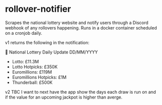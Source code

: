 # rollover-notifier
Scrapes the national lottery website and notify users through a Discord webhook of any rollovers happening. Runs in a docker container scheduled on a cronjob daily.

v1 returns the following in the notification:

🎰 National Lottery Daily Update DD/MM/YYYY
- Lotto: £11.3M
- Lotto Hotpicks: £350K
- Euromillions: £119M
- Euromillions Hotpicks: £1M
- Thunderball: £500K

v2 TBC
I want to next have the app show the days each draw is run on and if the value for an upcoming jackpot is higher than averge.
